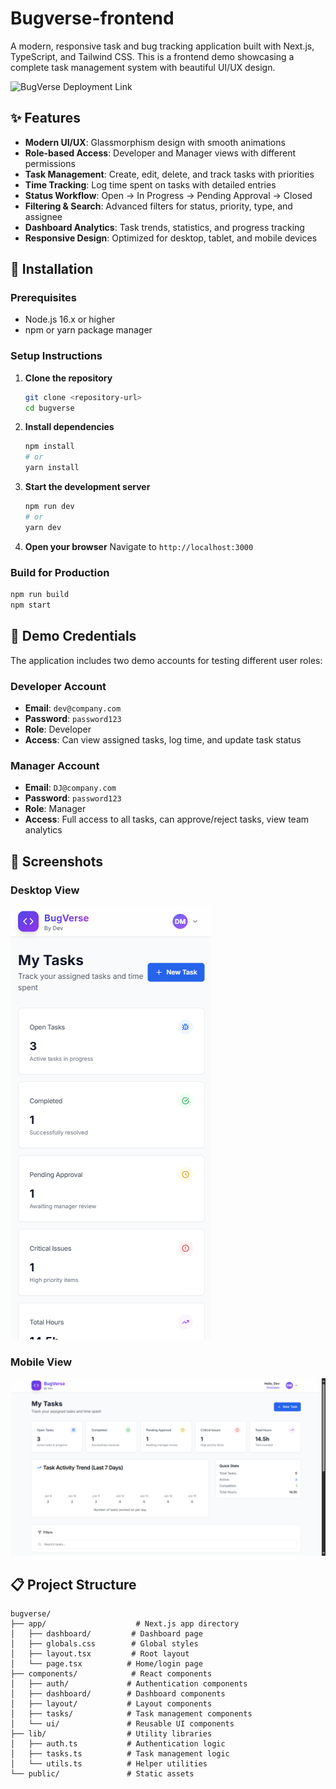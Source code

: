 # Bugverse-frontend
A modern, responsive task and bug tracking application built with Next.js, TypeScript, and Tailwind CSS. This is a frontend demo showcasing a complete task management system with beautiful UI/UX design.

![BugVerse Deployment Link](https://images.pexels.com/photos/1181671/pexels-photo-1181671.jpeg?auto=compress&cs=tinysrgb&w=1200&h=400&dpr=1)

## ✨ Features

- **Modern UI/UX**: Glassmorphism design with smooth animations
- **Role-based Access**: Developer and Manager views with different permissions
- **Task Management**: Create, edit, delete, and track tasks with priorities
- **Time Tracking**: Log time spent on tasks with detailed entries
- **Status Workflow**: Open → In Progress → Pending Approval → Closed
- **Filtering & Search**: Advanced filters for status, priority, type, and assignee
- **Dashboard Analytics**: Task trends, statistics, and progress tracking
- **Responsive Design**: Optimized for desktop, tablet, and mobile devices

## 🚀 Installation

### Prerequisites

- Node.js 16.x or higher
- npm or yarn package manager

### Setup Instructions

1. **Clone the repository**
   ```bash
   git clone <repository-url>
   cd bugverse
   ```

2. **Install dependencies**
   ```bash
   npm install
   # or
   yarn install
   ```

3. **Start the development server**
   ```bash
   npm run dev
   # or
   yarn dev
   ```

4. **Open your browser**
   Navigate to `http://localhost:3000`

### Build for Production

```bash
npm run build
npm start
```

## 🔐 Demo Credentials

The application includes two demo accounts for testing different user roles:

### Developer Account
- **Email**: `dev@company.com`
- **Password**: `password123`
- **Role**: Developer
- **Access**: Can view assigned tasks, log time, and update task status

### Manager Account
- **Email**: `DJ@company.com`
- **Password**: `password123`
- **Role**: Manager
- **Access**: Full access to all tasks, can approve/reject tasks, view team analytics

## 📱 Screenshots

### Desktop View

![Dashboard Desktop](./assets/2.png)

### Mobile View

![Mobile Dashboard](./assets/1.png)

## 📋 Project Structure

```
bugverse/
├── app/                    # Next.js app directory
│   ├── dashboard/         # Dashboard page
│   ├── globals.css        # Global styles
│   ├── layout.tsx         # Root layout
│   └── page.tsx          # Home/login page
├── components/            # React components
│   ├── auth/             # Authentication components
│   ├── dashboard/        # Dashboard components
│   ├── layout/           # Layout components
│   ├── tasks/            # Task management components
│   └── ui/               # Reusable UI components
├── lib/                  # Utility libraries
│   ├── auth.ts           # Authentication logic
│   ├── tasks.ts          # Task management logic
│   └── utils.ts          # Helper utilities
└── public/               # Static assets
```
